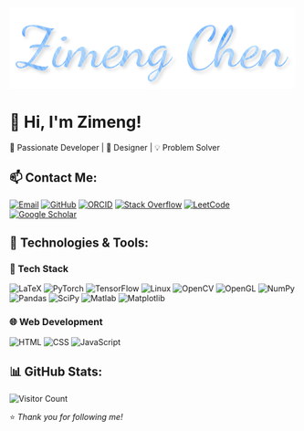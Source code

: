 ![Zimeng](https://github.com/Illuminate514/Illuminate514/blob/main/flamingtext_com-3306541664.png)
# 👋 Hi, I'm Zimeng!  
🚀 Passionate Developer | 🎨 Designer | 💡 Problem Solver  

## 📫 Contact Me:
[![Email](https://img.shields.io/badge/-Email-D14836?style=flat&logo=Gmail&logoColor=white)](huashancimu6@gmail.com )
[![GitHub](https://img.shields.io/badge/-GitHub-181717?style=flat&logo=GitHub&logoColor=white)](https://github.com/Illuminate514)
[![ORCID](https://img.shields.io/badge/-ORCID-A6CE39?style=flat&logo=ORCID&logoColor=white)](https://orcid.org/your-orcid-id)
[![Stack Overflow](https://img.shields.io/badge/-Stack%20Overflow-F58025?style=flat&logo=Stack-Overflow&logoColor=white)](https://stackoverflow.com/users/your-id)
[![LeetCode](https://img.shields.io/badge/-LeetCode-FFA116?style=flat&logo=LeetCode&logoColor=black)](https://leetcode.com/your-profile)
[![Google Scholar](https://img.shields.io/badge/-Google%20Scholar-4285F4?style=flat&logo=Google-Scholar&logoColor=white)](https://scholar.google.com/citations?user=your-scholar-id)


## 🔧 Technologies & Tools:
### 🚀 Tech Stack
![LaTeX](https://img.shields.io/badge/-LaTeX-008080?style=flat&logo=latex&logoColor=white)
![PyTorch](https://img.shields.io/badge/-PyTorch-EE4C2C?style=flat&logo=PyTorch&logoColor=white)
![TensorFlow](https://img.shields.io/badge/-TensorFlow-FF6F00?style=flat&logo=TensorFlow&logoColor=white)
![Linux](https://img.shields.io/badge/-Linux-FCC624?style=flat&logo=Linux&logoColor=black)
![OpenCV](https://img.shields.io/badge/-OpenCV-5C3EE8?style=flat&logo=OpenCV&logoColor=white)
![OpenGL](https://img.shields.io/badge/-OpenGL-5586A4?style=flat&logo=opengl&logoColor=white)
![NumPy](https://img.shields.io/badge/-NumPy-013243?style=flat&logo=NumPy&logoColor=white)
![Pandas](https://img.shields.io/badge/-Pandas-150458?style=flat&logo=pandas&logoColor=white)
![SciPy](https://img.shields.io/badge/-SciPy-8CAAE6?style=flat&logo=scipy&logoColor=white)
![Matlab](https://img.shields.io/badge/-MATLAB-0076A8?style=flat&logo=MathWorks&logoColor=white)
![Matplotlib](https://img.shields.io/badge/-Matplotlib-0076A8?style=flat&logo=Matplotlib&logoColor=white)

### 🌐 Web Development
![HTML](https://img.shields.io/badge/-HTML5-E34F26?style=flat&logo=HTML5&logoColor=white)
![CSS](https://img.shields.io/badge/-CSS3-1572B6?style=flat&logo=CSS3&logoColor=white)
![JavaScript](https://img.shields.io/badge/-JavaScript-F7DF1E?style=flat&logo=JavaScript&logoColor=black)

  
## 📊 GitHub Stats:
![Visitor Count](https://komarev.com/ghpvc/?username=Illuminate514&color=blue)


⭐️ *Thank you for following me!*

